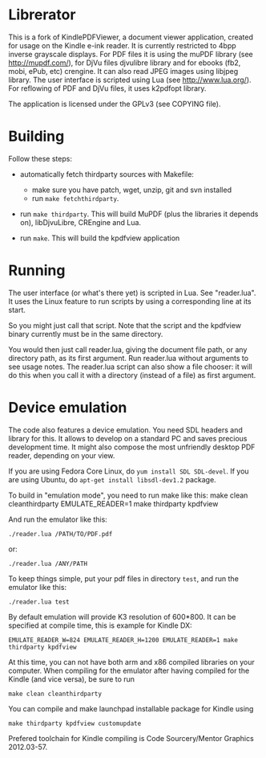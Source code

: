 Librerator
==========

This is a fork of KindlePDFViewer, a document viewer application, created for usage 
on the Kindle e-ink reader. It is currently restricted to 4bpp inverse grayscale 
displays. For PDF files it is using the muPDF library (see http://mupdf.com/), for 
DjVu files djvulibre library and for ebooks (fb2, mobi, ePub, etc) crengine. It can 
also read JPEG images using libjpeg library. The user interface is scripted using 
Lua (see http://www.lua.org/). For reflowing of PDF and DjVu files, it uses k2pdfopt 
library.

The application is licensed under the GPLv3 (see COPYING file).


Building
========


Follow these steps:

* automatically fetch thirdparty sources with Makefile:
	* make sure you have patch, wget, unzip, git and svn installed
	* run `make fetchthirdparty`.

* run `make thirdparty`. This will build MuPDF (plus the libraries it depends
  on), libDjvuLibre, CREngine and Lua.

* run `make`. This will build the kpdfview application


Running
=======

The user interface (or what's there yet) is scripted in Lua. See "reader.lua".
It uses the Linux feature to run scripts by using a corresponding line at its
start.

So you might just call that script. Note that the script and the kpdfview
binary currently must be in the same directory.

You would then just call reader.lua, giving the document file path, or any
directory path, as its first argument. Run reader.lua without arguments to see
usage notes.  The reader.lua script can also show a file chooser: it will do
this when you call it with a directory (instead of a file) as first argument.


Device emulation
================

The code also features a device emulation. You need SDL headers and library
for this. It allows to develop on a standard PC and saves precious development
time. It might also compose the most unfriendly desktop PDF reader, depending
on your view.

If you are using Fedora Core Linux, do `yum install SDL SDL-devel`.
If you are using Ubuntu, do `apt-get install libsdl-dev1.2` package.

To build in "emulation mode", you need to run make like this:
	make clean cleanthirdparty
	EMULATE_READER=1 make thirdparty kpdfview

And run the emulator like this:
```
./reader.lua /PATH/TO/PDF.pdf
```

or:
```
./reader.lua /ANY/PATH
```

To keep things simple, put your pdf files in directory `test`, and run
the emulator like this:
```
./reader.lua test
```

By default emulation will provide K3 resolution of 600*800. It can be
specified at compile time, this is example for Kindle DX:

```
EMULATE_READER_W=824 EMULATE_READER_H=1200 EMULATE_READER=1 make thirdparty kpdfview
```

At this time, you can not have both arm and x86 compiled libraries on your computer.
When compiling for the emulator after having compiled for the Kindle (and vice versa), 
be sure to run
```
make clean cleanthirdparty
```

You can compile and make launchpad installable package for Kindle using
```
make thirdparty kpdfview customupdate
```

Prefered toolchain for Kindle compiling is Code Sourcery/Mentor Graphics 2012.03-57.

